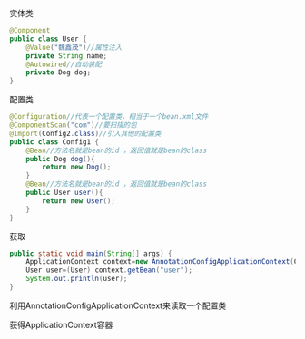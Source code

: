 实体类
```java
@Component
public class User {
    @Value("魏鑫茂")//属性注入
    private String name;
    @Autowired//自动装配
    private Dog dog;
}
```
配置类
```java
@Configuration//代表一个配置类，相当于一个bean.xml文件
@ComponentScan("com")//要扫描的包
@Import(Config2.class)//引入其他的配置类
public class Config1 {
    @Bean//方法名就是bean的id ，返回值就是bean的class
    public Dog dog(){
        return new Dog();
    }
    @Bean//方法名就是bean的id ，返回值就是bean的class
    public User user(){
        return new User();
    }
}

```
获取
```java
public static void main(String[] args) {
    ApplicationContext context=new AnnotationConfigApplicationContext(Config1.class);
    User user=(User) context.getBean("user");
    System.out.println(user);
}
```
利用AnnotationConfigApplicationContext来读取一个配置类

获得ApplicationContext容器